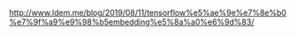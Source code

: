 http://www.ldem.me/blog/2019/08/11/tensorflow%e5%ae%9e%e7%8e%b0%e7%9f%a9%e9%98%b5embedding%e5%8a%a0%e6%9d%83/